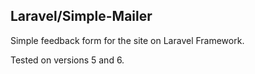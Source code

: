 ## Laravel/Simple-Mailer

Simple feedback form for the site on Laravel Framework.

Tested on versions 5 and 6.